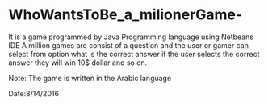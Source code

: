# WhoWantsToBe_a_milionerGame-
It is a game programmed by Java Programming language using Netbeans IDE 
A million games are consist of a question and the user or gamer can select from option what is the correct answer if the user selects the correct answer they will win 10$ dollar and so on. 

Note: The game is written in the Arabic language


Date:8/14/2016

